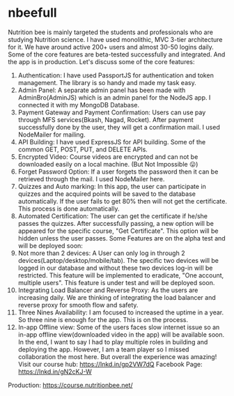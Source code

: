 # nbeefull

Nutrition bee is mainly targeted the students and professionals who are studying Nutrition science. 
I have used monolithic, MVC 3-tier architecture for it. We have around active 200+ users and almost 30-50 logins daily. Some of the core features are beta-tested successfully and integrated. And the app is in production. Let's discuss some of the core features:
1. Authentication: I have used PassportJS for authentication and token management. The library is so handy and made my task easy.
2. Admin Panel: A separate admin panel has been made with AdminBro(AdminJS) which is an admin panel for the NodeJS app. I connected it with my MongoDB Database.
3. Payment Gateway and Payment Confirmation: Users can use pay through MFS services(Bkash, Nagad, Rocket). After payment
successfully done by the user, they will get a confirmation mail. I used NodeMailer for mailing.
4. API Building: I have used ExpressJS for API building. Some of the common GET, POST, PUT, and DELETE APIs.
5. Encrypted Video: Course videos are encrypted and can not be downloaded easily on a local machine. (But Not Impossible 😛) 
5. Forget Password Option: If a user forgets the password then it can be retrieved through the mail. I used NodeMailer here.
6. Quizzes and Auto marking: In this app, the user can participate in quizzes and the acquired points will be saved to the database automatically. If the user fails to get 80% then will not get the certificate. This process is done automatically.
7. Automated Certification: The user can get the certificate if he/she passes the quizzes. After successfully passing, a new option 
will be appeared for the specific course, "Get Certificate". This option will be hidden unless the user passes.
Some Features are on the alpha test and will be deployed soon:
1. Not more than 2 devices: A User can only log in through 2 devices(Laptop/desktop/mobile/tab). The specific two devices will be logged in our database and without these two devices log-in will be restricted. This feature will be implemented to eradicate, "One account, multiple users". This feature is under test and will be deployed soon. 
2. Integrating Load Balancer and Reverse Proxy: As the users are increasing daily. We are thinking of integrating the load balancer and
reverse proxy for smooth flow and safety. 
3. Three Nines Availability: I am focused to increased the uptime in a year. So three nine is enough for the app. This is on the process.
4. In-app Offline view: Some of the users faces slow internet issue so an in-app offline view(downloaded video in the app) will be available soon.
In the end, I want to say I had to play multiple roles in building and deploying the app. However, I am a team player so I missed collaboration the most here. But overall the experience was amazing!
Visit our course hub:
https://lnkd.in/gp2VW7dQ
Facebook Page:
https://lnkd.in/gN2cKJ-W

Production: https://course.nutritionbee.net/


